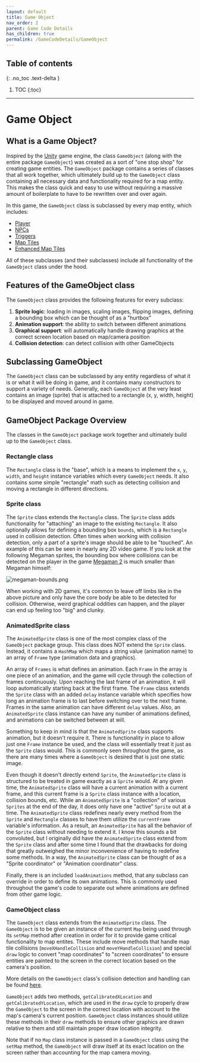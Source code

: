 ```yaml
---
layout: default
title: Game Object
nav_order: 2
parent: Game Code Details
has_children: true
permalink: /GameCodeDetails/GameObject
---
```


## Table of contents
{: .no_toc .text-delta }

1. TOC
{:toc}

---

# Game Object

## What is a Game Object?

Inspired by the [Unity](https://unity.com/) game engine, the class `GameObject` (along with the entire package `GameObject`) was created as a sort of "one stop shop" for creating game entities. 
The `GameObject` package contains a series of classes that all work together, which ultimately build up to the `GameObject` class containing all necessary data and functionality required for a map entity.
This makes the class quick and easy to use without requiring a massive amount of boilerplate to have to be rewritten over and over again.

In this game, the `GameObject` class is subclassed by every map entity, which includes:
- [Player](./player.md) 
- [NPCs](./MapSubSections/npcs.md)
- [Triggers](./MapSubSections/triggers.md)
- [Map Tiles](/GameDetails/Map/MapTilesAndTilesets) 
- [Enhanced Map Tiles](./MapSubSections/enhanced-map-tiles.md)

All of these subclasses (and their subclasses) include all functionality of the `GameObject` class under the hood.

## Features of the GameObject class

The `GameObject` class provides the following features for every subclass:

1. **Sprite logic**: loading in images, scaling images, flipping images, defining a bounding box which can be thought of as a "hurtbox"
2. **Animation support**: the ability to switch between different animations
3. **Graphical support**: will automatically handle drawing graphics at the correct screen location based on map/camera position
4. **Collision detection**: can detect collision with other GameObjects

## Subclassing GameObject

The `GameObject` class can be subclassed by any entity regardless of what it is or what it will be doing in game, 
and it contains many constructors to support a variety of needs.
Generally, each `GameObject` at the very least contains an image (sprite) that is attached to a rectangle (x, y, width, height) to be displayed and moved around in game.

## GameObject Package Overview

The classes in the `GameObject` package work together and ultimately build up to the `GameObject` class.

### Rectangle class

The `Rectangle` class is the "base", which is a means to implement the `x`, `y`, `width`, and `height` instance variables which every `GameObject` needs. 
It also contains some simple "rectangle" math such as detecting collision and moving a rectangle in different directions.

### Sprite class

The `Sprite` class extends the `Rectangle` class. 
The `Sprite` class adds functionality for "attaching" an image to the existing `Rectangle`.
It also optionally allows for defining a bounding box `bounds`, which is a `Rectangle` used in collision detection.
Often times when working with collision detection, only a part of a sprite's image should be able to be "touched". 
An example of this can be seen in nearly any 2D video game. 
If you look at the following Megaman sprites, the bounding box where collisions can be detected on the player in the game [Megaman 2](https://www.youtube.com/watch?v=vuJ8Qr-3_zg) is much smaller than Megaman himself:

![megaman-bounds.png](../../assets/images/megaman-bounds.png)

When working with 2D games, it's common to leave off limbs like in the above picture and only have the core body be able to be detected for collision. 
Otherwise, weird graphical oddities can happen, and the player can end up feeling too "big" and clunky.

### AnimatedSprite class

The `AnimatedSprite` class is one of the most complex class of the `GameObject` package group.
This class does NOT extend the `Sprite` class.
Instead, it contains a `HashMap` which maps a string value (animation name) to an array of `Frame` type (animation data and graphics). 

An array of `Frames` is what defines an animation. 
Each `Frame` in the array is one piece of an animation, and the game will cycle through the collection of frames continuously. 
Upon reaching the last frame of an animation, it will loop automatically starting back at the first frame.
The `Frame` class extends the `Sprite` class with an added `delay` instance variable which specifies how long an animation frame is to last before switching over to the next frame. 
Frames in the same animation can have different `delay` values. 
Also, an `AnimatedSprite` class instance can have any number of animations defined, and animations can be switched between at will.

Something to keep in mind is that the `AnimatedSprite` class supports animation, but it doesn't require it. 
There is functionality in place to allow just one `Frame` instance be used, and the class will essentially treat it just as the `Sprite` class would. 
This is commonly seen throughout the game, as there are many times where a `GameObject` is desired that is just one static image. 

Even though it doesn't directly extend `Sprite`, the `AnimatedSprite` class is structured to be treated in game exactly as a `Sprite` would. 
At any given time, the `AnimatedSprite` class will have a current animation with a current frame, and this current frame is a `Sprite` class instance with a location, collision bounds, etc. 
While an `AnimatedSprite` is a "collection" of various `Sprites` at the end of the day, it does only have one "active" `Sprite` out at a time. 
The `AnimatedSprite` class redefines nearly every method from the `Sprite` and `Rectangle` classes to have them utilize the `currentFrame` variable's information.
As a result, an `AnimatedSprite` has all the behavior of the `Sprite` class without needing to extend it. 
I know this sounds a bit convoluted, but I originally did have the `AnimatedSprite` class extend from the `Sprite` class and after some time I found that the drawbacks for doing that greatly outweighed the minor inconvenience of having to redefine some methods. 
In a way, the `AnimatedSprite` class can be thought of as a "Sprite coordinator" or "Animation coordinator" class.

Finally, there is an included `loadAnimations` method, that any subclass can override in order to define its own animations. 
This is commonly used throughout the game's code to separate out where animations are defined from other game logic.

### GameObject class

The `GameObject` class extends from the `AnimatedSprite` class. 
The `GameObject` is to be given an instance of the current `Map` being used through its `setMap` method after creation in order for it to provide game critical functionality to map entites.
These include move methods that handle map tile collisions (`moveXHandleCollision` and `moveYHandleCollision`) and special `draw` logic to convert "map coordinates" to "screen coordinates" to ensure entities are painted to the screen in the correct location based on the camera's position.

More details on the `GameObject` class's collision detection and handling can be found [here](./PlayerSubSections/collision-detection.md).

`GameObject` adds two methods, `getCalibratedXLocation` and `getCalibratedYLocation`, which are used in the `draw` cycle to properly draw the `GameObject` to the screen in the correct location with account to the map's camera's current position. 
`GameObject` class instances should utilize these methods in their `draw` methods to ensure other graphics are drawn relative to them and still maintain proper draw location integrity.

Note that if no `Map` class instance is passed in a `GameObject` class using the `setMap` method, the `GameObject` will draw itself at its exact location on the screen rather than accounting for the map camera moving. 